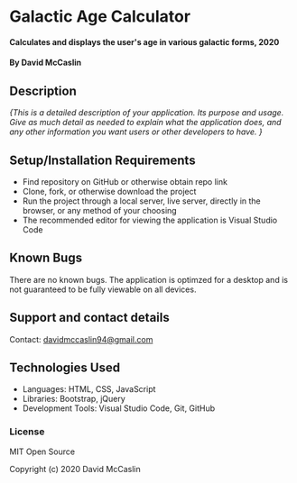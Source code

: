 # Galactic Age Calculator

#### Calculates and displays the user's age in various galactic forms, 2020

#### By David McCaslin

## Description

_{This is a detailed description of your application. Its purpose and usage.  Give as much detail as needed to explain what the application does, and any other information you want users or other developers to have. }_

## Setup/Installation Requirements

* Find repository on GitHub or otherwise obtain repo link
* Clone, fork, or otherwise download the project
* Run the project through a local server, live server, directly in the browser, or any method of your choosing
* The recommended editor for viewing the application is Visual Studio Code

## Known Bugs

There are no known bugs. The application is optimzed for a desktop and is not guaranteed to be fully viewable on all devices.

## Support and contact details

Contact: davidmccaslin94@gmail.com

## Technologies Used

* Languages: HTML, CSS, JavaScript
* Libraries: Bootstrap, jQuery
* Development Tools: Visual Studio Code, Git, GitHub

### License

MIT Open Source

Copyright (c) 2020 David McCaslin